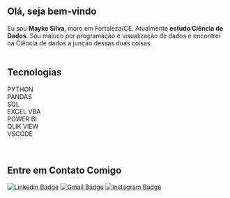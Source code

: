 ## Olá, seja bem-vindo

Eu sou **Mayke Silva**, moro em Fortaleza/CE. Atualmente **estudo Ciência de Dados**. Sou maluco por programação e visualização de dados e encontrei na Ciência de dados a junção dessas duas coisas.
</br>
</br>

## Tecnologias
PYTHON </br>
PANDAS </br>
SQL </br>
EXCEL VBA </br>
POWER BI </br>
QLIK VIEW </br>
VSCODE </br>
</br>
</br>

## Entre em Contato Comigo
[![Linkedin Badge](https://img.shields.io/badge/-LinkedIn-blue?style=flat&logo=LinkedIn&logoColor=white)](https://www.linkedin.com/in/maykesilva/)
[![Gmail Badge](https://img.shields.io/badge/-Gmail-c14438?style=flat-square&logo=Gmail&logoColor=white)](mailto:mayke.ns@gmail.com)
[![Instagram Badge](https://img.shields.io/badge/-LinkedIn-blueviolet?style=flat&logo=Instagram&logoColor=white)](https://www.instagram.com/maykesilva7/)
